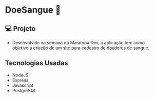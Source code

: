# DoeSangue 💉

## 💻 Projeto 
- Desenvolvido na semana da Maratona Dev, a aplicação tem como objetivo a criação de um site para cadastro de doadores de sangue.

## Tecnologias Usadas
- NodeJS
- Express
- Javascript
- PostgreSQL
